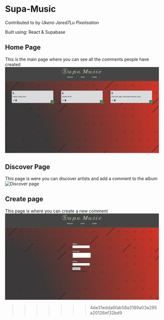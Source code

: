 # Supa-Music
Contributed to by 
*Ukeno*
*Jared7Lu*
*Pixelisation*

Built using:
React & Supabase


## Home Page
This is the main page where you can see all the comments people have created 
![home page](./public/Home-screen.png)

## Discover Page
This page is were you can discover artists and add a comment to the album
![Discover page](./public/Discover-page.png)

## Create page
This page is where you can create a new comment 
![Create page](./public/Create.png)
>>>>>>> 4de31edda6fab58a3189a03a295a20126ef32bd9
